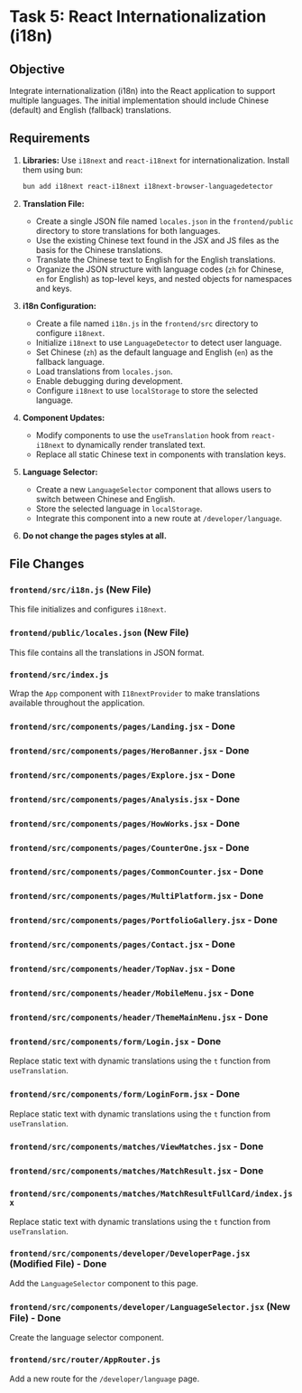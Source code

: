 # Task 5: React Internationalization (i18n)

## Objective

Integrate internationalization (i18n) into the React application to support
multiple languages. The initial implementation should include Chinese (default)
and English (fallback) translations.

## Requirements

1. **Libraries:** Use `i18next` and `react-i18next` for internationalization.
   Install them using bun:

   ```bash
   bun add i18next react-i18next i18next-browser-languagedetector
   ```

2. **Translation File:**

   - Create a single JSON file named `locales.json` in the `frontend/public`
     directory to store translations for both languages.
   - Use the existing Chinese text found in the JSX and JS files as the basis
     for the Chinese translations.
   - Translate the Chinese text to English for the English translations.
   - Organize the JSON structure with language codes (`zh` for Chinese, `en` for
     English) as top-level keys, and nested objects for namespaces and keys.

3. **i18n Configuration:**

   - Create a file named `i18n.js` in the `frontend/src` directory to configure
     `i18next`.
   - Initialize `i18next` to use `LanguageDetector` to detect user language.
   - Set Chinese (`zh`) as the default language and English (`en`) as the
     fallback language.
   - Load translations from `locales.json`.
   - Enable debugging during development.
   - Configure `i18next` to use `localStorage` to store the selected language.

4. **Component Updates:**

   - Modify components to use the `useTranslation` hook from `react-i18next` to
     dynamically render translated text.
   - Replace all static Chinese text in components with translation keys.

5. **Language Selector:**

   - Create a new `LanguageSelector` component that allows users to switch
     between Chinese and English.
   - Store the selected language in `localStorage`.
   - Integrate this component into a new route at `/developer/language`.

6. **Do not change the pages styles at all.**

## File Changes

### `frontend/src/i18n.js` (New File)

This file initializes and configures `i18next`.

### `frontend/public/locales.json` (New File)

This file contains all the translations in JSON format.

### `frontend/src/index.js`

Wrap the `App` component with `I18nextProvider` to make translations available
throughout the application.

### `frontend/src/components/pages/Landing.jsx` - Done

### `frontend/src/components/pages/HeroBanner.jsx` - Done

### `frontend/src/components/pages/Explore.jsx` - Done

### `frontend/src/components/pages/Analysis.jsx` - Done

### `frontend/src/components/pages/HowWorks.jsx` - Done

### `frontend/src/components/pages/CounterOne.jsx` - Done

### `frontend/src/components/pages/CommonCounter.jsx` - Done

### `frontend/src/components/pages/MultiPlatform.jsx` - Done

### `frontend/src/components/pages/PortfolioGallery.jsx` - Done

### `frontend/src/components/pages/Contact.jsx` - Done

### `frontend/src/components/header/TopNav.jsx` - Done

### `frontend/src/components/header/MobileMenu.jsx` - Done

### `frontend/src/components/header/ThemeMainMenu.jsx` - Done

### `frontend/src/components/form/Login.jsx` - Done

Replace static text with dynamic translations using the `t` function from
`useTranslation`.

### `frontend/src/components/form/LoginForm.jsx` - Done

Replace static text with dynamic translations using the `t` function from
`useTranslation`.

### `frontend/src/components/matches/ViewMatches.jsx` - Done

### `frontend/src/components/matches/MatchResult.jsx` - Done

### `frontend/src/components/matches/MatchResultFullCard/index.jsx`

Replace static text with dynamic translations using the `t` function from
`useTranslation`.

### `frontend/src/components/developer/DeveloperPage.jsx` (Modified File) - Done

Add the `LanguageSelector` component to this page.

### `frontend/src/components/developer/LanguageSelector.jsx` (New File) - Done

Create the language selector component.

### `frontend/src/router/AppRouter.js`

Add a new route for the `/developer/language` page.
